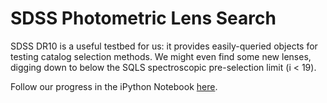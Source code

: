 # SDSS Photometric Lens Search

SDSS DR10 is a useful testbed for us: it provides easily-queried objects for testing catalog selection methods. We might even find some new lenses, digging down to below the SQLS spectroscopic pre-selection limit (i < 19).

Follow our progress in the iPython Notebook [here](http://nbviewer.ipython.org/github/drphilmarshall/PS1QLS/blob/master/PROJECTS/SDSS/OOP_Classifier.ipynb).
